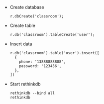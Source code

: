 - Create database

      r.dbCreate('classroom');

- Create table

      r.db('classroom').tableCreate('user');

- Insert data

      r.db('classroom').table('user').insert([
        {
          phone: '13888888888',
          password: '123456',
        },
      ])

- Start rethinkdb

      rethinkdb --bind all
      rethinkdb
